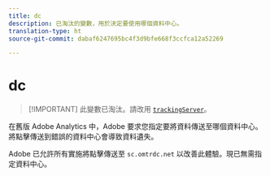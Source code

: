 ```yaml
---
title: dc
description: 已淘汰的變數，用於決定要使用哪個資料中心。
translation-type: ht
source-git-commit: dabaf6247695bc4f3d9bfe668f3ccfca12a52269

---
```



# dc

>[!IMPORTANT] 此變數已淘汰。請改用 [`trackingServer`](trackingserver.md)。

在舊版 Adobe Analytics 中，Adobe 要求您指定要將資料傳送至哪個資料中心。將點擊傳送到錯誤的資料中心會導致資料遺失。

Adobe 已允許所有實施將點擊傳送至 `sc.omtrdc.net` 以改善此體驗。現已無需指定資料中心。
